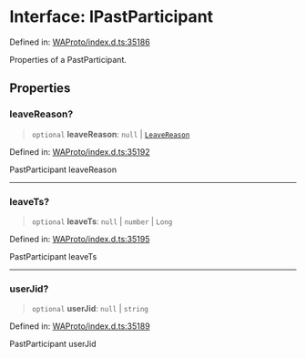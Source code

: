 # Interface: IPastParticipant

Defined in: [WAProto/index.d.ts:35186](https://github.com/Fokusdotid/Baileys/blob/acae94a55f1d32612d8d312d52b001d93f2ac5e2/WAProto/index.d.ts#L35186)

Properties of a PastParticipant.

## Properties

### leaveReason?

> `optional` **leaveReason**: `null` \| [`LeaveReason`](../namespaces/PastParticipant/enumerations/LeaveReason.md)

Defined in: [WAProto/index.d.ts:35192](https://github.com/Fokusdotid/Baileys/blob/acae94a55f1d32612d8d312d52b001d93f2ac5e2/WAProto/index.d.ts#L35192)

PastParticipant leaveReason

***

### leaveTs?

> `optional` **leaveTs**: `null` \| `number` \| `Long`

Defined in: [WAProto/index.d.ts:35195](https://github.com/Fokusdotid/Baileys/blob/acae94a55f1d32612d8d312d52b001d93f2ac5e2/WAProto/index.d.ts#L35195)

PastParticipant leaveTs

***

### userJid?

> `optional` **userJid**: `null` \| `string`

Defined in: [WAProto/index.d.ts:35189](https://github.com/Fokusdotid/Baileys/blob/acae94a55f1d32612d8d312d52b001d93f2ac5e2/WAProto/index.d.ts#L35189)

PastParticipant userJid
